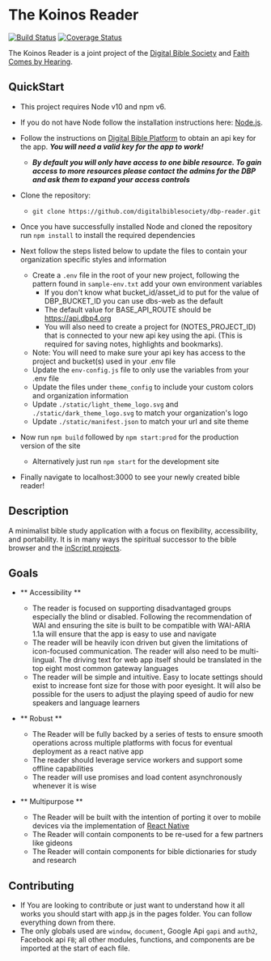 # The Koinos Reader

[![Build Status](https://travis-ci.org/digitalbiblesociety/dbp-reader.svg?branch=master)](https://travis-ci.org/digitalbiblesociety/dbp-reader) [![Coverage Status](https://coveralls.io/repos/github/digitalbiblesociety/dbp-reader/badge.svg)](https://coveralls.io/github/digitalbiblesociety/dbp-reader)

The Koinos Reader is a joint project of the [Digital Bible Society](https://dbs.org)
and [Faith Comes by Hearing](https://faithcomesbyhearing.com).

## QuickStart

- This project requires Node v10 and npm v6.

- If you do not have Node follow the installation instructions here: [Node.js](https://nodejs.org/en/download/).
- Follow the instructions on [Digital Bible Platform](https://dbp4.org) to obtain an api key for the app. _**You will need a valid key for the app to work!**_
  - _**By default you will only have access to one bible resource. To gain access to more resources please contact the admins for the DBP and ask them to expand your access controls**_
- Clone the repository:
  - `git clone https://github.com/digitalbiblesociety/dbp-reader.git`
- Once you have successfully installed Node and cloned the repository run `npm install` to install the required dependencies
- Next follow the steps listed below to update the files to contain your organization specific styles and information
  - Create a `.env` file in the root of your new project, following the pattern found in `sample-env.txt` add your own environment variables
    - If you don't know what bucket_id/asset_id to put for the value of DBP_BUCKET_ID you can use dbs-web as the default
    - The default value for BASE_API_ROUTE should be https://api.dbp4.org
    - You will also need to create a project for (NOTES_PROJECT_ID) that is connected to your new api key using the api. (This is required for saving notes, highlights and bookmarks).
  - Note: You will need to make sure your api key has access to the project and bucket(s) used in your .env file
  - Update the `env-config.js` file to only use the variables from your .env file
  - Update the files under `theme_config` to include your custom colors and organization information
  - Update `./static/light_theme_logo.svg` and `./static/dark_theme_logo.svg` to match your organization's logo
  - Update `./static/manifest.json` to match your url and site theme
- Now run `npm build` followed by `npm start:prod` for the production version of the site
  - Alternatively just run `npm start` for the development site
- Finally navigate to localhost:3000 to see your newly created bible reader!

## Description

A minimalist bible study application with a focus on flexibility, accessibility, and
portability. It is in many ways the spiritual successor to the bible browser and the
[inScript projects](https://github.com/digitalbiblesociety/).

## Goals

- ** Accessibility **
  - The reader is focused on supporting disadvantaged groups especially the blind or
    disabled. Following the recommendation of WAI and ensuring the site is built to be
    compatible with WAI-ARIA 1.1a will ensure that the app is easy to use and navigate
  - The reader will be heavily icon driven but given the limitations of icon-focused
    communication. The reader will also need to be multi-lingual. The driving text for
    web app itself should be translated in the top eight most common gateway languages
  - The reader will be simple and intuitive. Easy to locate settings should exist to
    increase font size for those with poor eyesight. It will also be possible for the
    users to adjust the playing speed of audio for new speakers and language learners
- ** Robust **
  - The Reader will be fully backed by a series of tests to ensure smooth operations
    across multiple platforms with focus for eventual deployment as a react native app
  - The reader should leverage service workers and support some offline capabilities
  - The reader will use promises and load content asynchronously whenever it is wise
- ** Multipurpose **

  - The Reader will be built with the intention of porting it over to mobile devices
    via the implementation of [React Native](https://facebook.github.io/react-native/)
  - The Reader will contain components to be re-used for a few partners like gideons
  - The Reader will contain components for bible dictionaries for study and research

## Contributing

- If You are looking to contribute or just want to understand how it all works you should
  start with app.js in the pages folder. You can follow everything down from there.
- The only globals used are `window`, `document`, Google Api `gapi` and `auth2`, Facebook api `FB`;
  all other modules, functions, and components are be imported at the start of each file.

